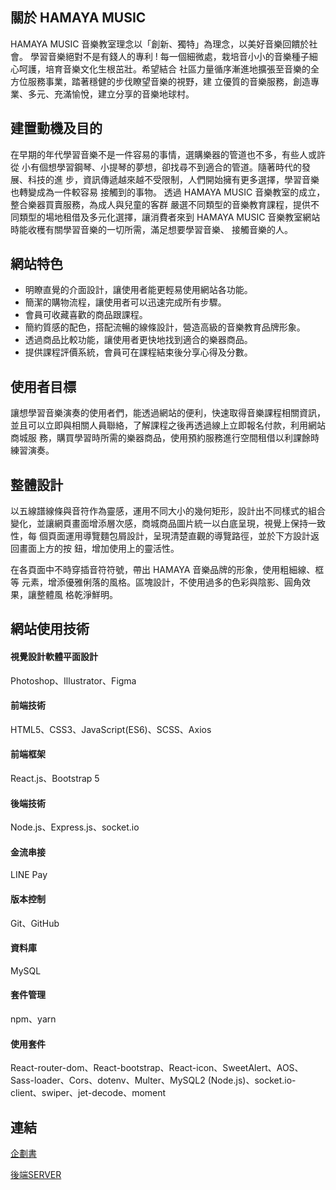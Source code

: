 ## 關於 HAMAYA MUSIC
HAMAYA MUSIC 音樂教室理念以「創新、獨特」為理念，以美好音樂回饋於社會。
學習音樂絕對不是有錢人的專利 !
每一個細微處，栽培音小小的音樂種子細心呵護，培育音樂文化生根茁壯。希望結合
社區力量循序漸進地擴張至音樂的全方位服務事業，踏著穩健的步伐瞭望音樂的視野，建
立優質的音樂服務，創造專業、多元、充滿愉悅，建立分享的音樂地球村。
## 建置動機及目的
在早期的年代學習音樂不是一件容易的事情，選購樂器的管道也不多，有些人或許從
小有個想學習鋼琴、小提琴的夢想，卻找尋不到適合的管道。隨著時代的發展、科技的進
步，資訊傳遞越來越不受限制，人們開始擁有更多選擇，學習音樂也轉變成為一件較容易
接觸到的事物。
透過 HAMAYA MUSIC 音樂教室的成立，整合樂器買賣服務，為成人與兒童的客群
嚴選不同類型的音樂教育課程，提供不同類型的場地租借及多元化選擇，讓消費者來到
HAMAYA MUSIC 音樂教室網站時能收穫有關學習音樂的一切所需，滿足想要學習音樂、
接觸音樂的人。
## 網站特色
* 明瞭直覺的介面設計，讓使用者能更輕易使用網站各功能。
* 簡潔的購物流程，讓使用者可以迅速完成所有步驟。
* 會員可收藏喜歡的商品跟課程。
* 簡約質感的配色，搭配流暢的線條設計，營造高級的音樂教育品牌形象。
* 透過商品比較功能，讓使用者更快地找到適合的樂器商品。
* 提供課程評價系統，會員可在課程結束後分享心得及分數。

## 使用者目標
讓想學習音樂演奏的使用者們，能透過網站的便利，快速取得音樂課程相關資訊，
並且可以立即與相關人員聯絡，了解課程之後再透過線上立即報名付款，利用網站商城服
務，購買學習時所需的樂器商品，使用預約服務進行空間租借以利課餘時練習演奏。

## 整體設計
以五線譜線條與音符作為靈感，運用不同大小的幾何矩形，設計出不同樣式的組合
變化，並讓網頁畫面增添層次感，商城商品圖片統一以白底呈現，視覺上保持一致性，每
個頁面運用導覽麵包屑設計，呈現清楚直觀的導覽路徑，並於下方設計返回畫面上方的按
鈕，增加使用上的靈活性。

在各頁面中不時穿插音符符號，帶出 HAMAYA 音樂品牌的形象，使用粗細線、框等
元素，增添優雅俐落的風格。區塊設計，不使用過多的色彩與陰影、圓角效果，讓整體風
格乾淨鮮明。

## 網站使用技術
#### 視覺設計軟體平面設計
Photoshop、Illustrator、Figma
#### 前端技術
HTML5、CSS3、JavaScript(ES6)、SCSS、Axios
#### 前端框架
React.js、Bootstrap 5
#### 後端技術
Node.js、Express.js、socket.io
#### 金流串接
LINE Pay
#### 版本控制
Git、GitHub
#### 資料庫
MySQL
#### 套件管理
npm、yarn
#### 使用套件
React-router-dom、React-bootstrap、React-icon、SweetAlert、AOS、Sass-loader、Cors、dotenv、Multer、MySQL2 (Node.js)、socket.io-client、swiper、jet-decode、moment

## 連結
[企劃書](https://drive.google.com/file/d/1yPKmZ-AjqSOtJN21afs-J4GGE_OPL_xp/view?usp=sharing)

[後端SERVER](https://github.com/TSENG-TZU-YU/MFEE27-HAMAYA-DB)
## 
